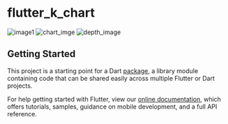 # flutter_k_chart

![image1](https://github.com/415593725/flutter_k_chart/blob/master/example/images/screenshots.png)
![chart_imge](https://github.com/415593725/flutter_k_chart/blob/master/example/images/k_chart.2019-09-01%2010_19_56.gif)
![depth_image](https://github.com/415593725/flutter_k_chart/blob/master/example/images/depth.2019-09-01%2010_21_31.gif)

## Getting Started

This project is a starting point for a Dart
[package](https://flutter.dev/developing-packages/),
a library module containing code that can be shared easily across
multiple Flutter or Dart projects.

For help getting started with Flutter, view our 
[online documentation](https://flutter.dev/docs), which offers tutorials, 
samples, guidance on mobile development, and a full API reference.
